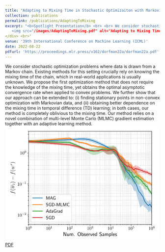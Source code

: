 ```yaml
---
title: "Adapting to Mixing Time in Stochastic Optimizaiton with Markovian Data"
collection: publications
permalink: /publications/AdaptingToMixing
excerpt: "<b>Spotlight Presentation</b> <br> <br> We consider stochastic optimization problems where data is drawn from a Markov chain. Existing methods for this setting crucially rely on knowing the mixing time of the chain, which in real-world applications is usually unknown. We propose the first optimization method that does not require the knowledge of the mixing time, yet obtains the optimal asymptotic convergence rate when applied to convex problems. We further show that our approach can be extended to: (i) finding stationary points in non-convex optimization with Markovian data, and (ii) obtaining better dependence on the mixing time in temporal difference (TD) learning; in both cases, our method is completely oblivious to the mixing time. Our method relies on a novel combination of multi-level Monte Carlo (MLMC) gradient estimation together with an adaptive learning method.  <br> <br> <a href='https://proceedings.mlr.press/v162/dorfman22a/dorfman22a.pdf'>PDF</a> <br> <br> <div align='right'>
   <img src="/images/AdaptingToMixing.pdf" alt="Adapting to Mixing Time"><br/>
</div> <br>"
venue: '39th International Conference on Machine Learning (ICML)'
date: 2022-08-22
pdfurl: 'https://proceedings.mlr.press/v162/dorfman22a/dorfman22a.pdf'
---  
```

We consider stochastic optimization problems where data is drawn from a Markov chain. Existing methods for this setting crucially rely on knowing the mixing time of the chain, which in real-world applications is usually unknown. We propose the first optimization method that does not require the knowledge of the mixing time, yet obtains the optimal asymptotic convergence rate when applied to convex problems. We further show that our approach can be extended to: (i) finding stationary points in non-convex optimization with Markovian data, and (ii) obtaining better dependence on the mixing time in temporal difference (TD) learning; in both cases, our method is completely oblivious to the mixing time. Our method relies on a novel combination of multi-level Monte Carlo (MLMC) gradient estimation together with an adaptive learning method. <img align="middle" src='/images/AdaptingToMixing.pdf' style="float:right"> <br> <br>
<a href='https://proceedings.mlr.press/v162/dorfman22a/dorfman22a.pdf'>PDF</a>  <br> 